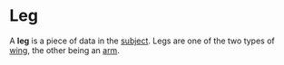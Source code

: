 # Leg

A **leg** is a piece of data in the [subject](urbit-docs/glossary/subject). Legs are one of the two types of [wing](urbit-docs/glossary/wing), the other being an [arm](urbit-docs/glossary/arm).
